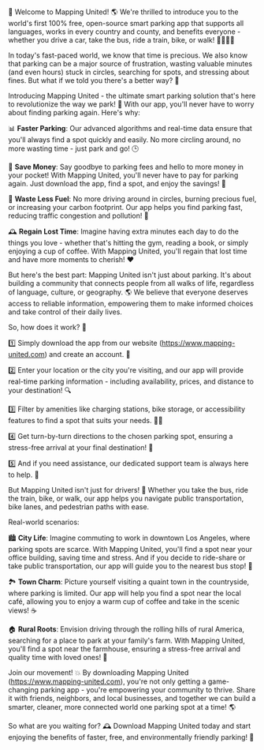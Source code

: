🎉 Welcome to Mapping United! 🌎 We're thrilled to introduce you to the world's first 100% free, open-source smart parking app that supports all languages, works in every country and county, and benefits everyone - whether you drive a car, take the bus, ride a train, bike, or walk! 🚗🚌🚂💨

In today's fast-paced world, we know that time is precious. We also know that parking can be a major source of frustration, wasting valuable minutes (and even hours) stuck in circles, searching for spots, and stressing about fines. But what if we told you there's a better way? 🤔

Introducing Mapping United - the ultimate smart parking solution that's here to revolutionize the way we park! 🚀 With our app, you'll never have to worry about finding parking again. Here's why:

📊 **Faster Parking**: Our advanced algorithms and real-time data ensure that you'll always find a spot quickly and easily. No more circling around, no more wasting time - just park and go! 🕒

💸 **Save Money**: Say goodbye to parking fees and hello to more money in your pocket! With Mapping United, you'll never have to pay for parking again. Just download the app, find a spot, and enjoy the savings! 💸

🔋 **Waste Less Fuel**: No more driving around in circles, burning precious fuel, or increasing your carbon footprint. Our app helps you find parking fast, reducing traffic congestion and pollution! 🌿

🕰️ **Regain Lost Time**: Imagine having extra minutes each day to do the things you love - whether that's hitting the gym, reading a book, or simply enjoying a cup of coffee. With Mapping United, you'll regain that lost time and have more moments to cherish! ❤️

But here's the best part: Mapping United isn't just about parking. It's about building a community that connects people from all walks of life, regardless of language, culture, or geography. 🌎 We believe that everyone deserves access to reliable information, empowering them to make informed choices and take control of their daily lives.

So, how does it work? 🔧

1️⃣ Simply download the app from our website (https://www.mapping-united.com) and create an account. 📲

2️⃣ Enter your location or the city you're visiting, and our app will provide real-time parking information - including availability, prices, and distance to your destination! 🔍

3️⃣ Filter by amenities like charging stations, bike storage, or accessibility features to find a spot that suits your needs. 🏋️‍♀️

4️⃣ Get turn-by-turn directions to the chosen parking spot, ensuring a stress-free arrival at your final destination! 📍

5️⃣ And if you need assistance, our dedicated support team is always here to help. 🤝

But Mapping United isn't just for drivers! 👥 Whether you take the bus, ride the train, bike, or walk, our app helps you navigate public transportation, bike lanes, and pedestrian paths with ease.

Real-world scenarios:

🏙️ **City Life**: Imagine commuting to work in downtown Los Angeles, where parking spots are scarce. With Mapping United, you'll find a spot near your office building, saving time and stress. And if you decide to ride-share or take public transportation, our app will guide you to the nearest bus stop! 🚌

🏞️ **Town Charm**: Picture yourself visiting a quaint town in the countryside, where parking is limited. Our app will help you find a spot near the local café, allowing you to enjoy a warm cup of coffee and take in the scenic views! ☕️

🏠 **Rural Roots**: Envision driving through the rolling hills of rural America, searching for a place to park at your family's farm. With Mapping United, you'll find a spot near the farmhouse, ensuring a stress-free arrival and quality time with loved ones! 🌾

Join our movement! 💥 By downloading Mapping United (https://www.mapping-united.com), you're not only getting a game-changing parking app - you're empowering your community to thrive. Share it with friends, neighbors, and local businesses, and together we can build a smarter, cleaner, more connected world one parking spot at a time! 🌎

So what are you waiting for? 🕰️ Download Mapping United today and start enjoying the benefits of faster, free, and environmentally friendly parking! 🚀